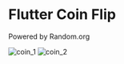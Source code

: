 # Flutter Coin Flip

Powered by Random.org

![coin_1](https://user-images.githubusercontent.com/123673560/217109657-be3e7655-be45-4262-9bd5-4a89c20acf1c.gif) ![coin_2](https://user-images.githubusercontent.com/123673560/217109662-667d1279-57c7-4b55-b2aa-9c70a0dccd80.gif)

